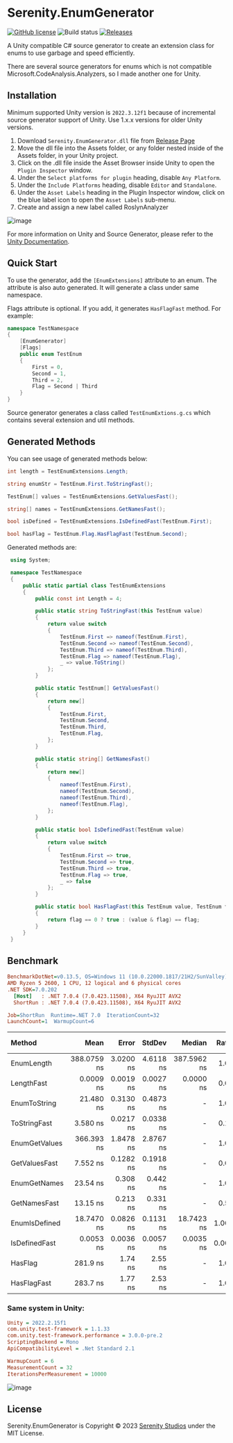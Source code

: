 # Serenity.EnumGenerator
[![GitHub license](https://img.shields.io/badge/license-MIT-blue.svg)](https://raw.githubusercontent.com/serenitystudio/Serenity.EnumGenerator/master/LICENSE)
![Build status](https://github.com/serenitystudio/Serenity.EnumGenerator/actions/workflows/build-release.yml/badge.svg)
[![Releases](https://img.shields.io/github/release/serenitystudio/Serenity.EnumGenerator.svg)](https://github.com/serenitystudio/Serenity.EnumGenerator/releases)

A Unity compatible C# source generator to create an extension class for enums to use garbage and speed efficiently.

There are several source generators for enums which is not compatible Microsoft.CodeAnalysis.Analyzers, so I made another one for Unity.

## Installation
Minimum supported Unity version is `2022.3.12f1` because of incremental source generator support of Unity. Use 1.x.x versions for older Unity versions.

1. Download `Serenity.EnumGenerator.dll` file from [Release Page](https://github.com/serenitystudio/Serenity.EnumGenerator/releases)
2. Move the dll file into the Assets folder, or any folder nested inside of the Assets folder, in your Unity project.
3. Click on the .dll file inside the Asset Browser inside Unity to open the `Plugin Inspector` window.
4. Under the `Select platforms for plugin` heading, disable `Any Platform`. 
5. Under the `Include Platforms` heading, disable `Editor` and `Standalone`.
6. Under the `Asset Labels` heading in the Plugin Inspector window, click on the blue label icon to open the `Asset Labels` sub-menu.
7. Create and assign a new label called RoslynAnalyzer

![image](screenshots/UnityInspectorExample.png)

For more information on Unity and Source Generator, please refer to the [Unity Documentation](https://docs.unity3d.com/Manual/roslyn-analyzers.html).

## Quick Start
To use the generator, add the `[EnumExtensions]` attribute to an enum. The attribute is also auto generated. It will generate a class under same namespace.

Flags attribute is optional. If you add, it generates `HasFlagFast` method. For example:

```csharp
namespace TestNamespace
{
    [EnumGenerator]
    [Flags]
    public enum TestEnum
    {
        First = 0,
        Second = 1,
        Third = 2,
        Flag = Second | Third
    }
}
```

Source generator generates a class called `TestEnumExtions.g.cs` which contains several extension and util methods. 

## Generated Methods
You can see usage of generated methods below:

```csharp
int length = TestEnumExtensions.Length;

string enumStr = TestEnum.First.ToStringFast();

TestEnum[] values = TestEnumExtensions.GetValuesFast();

string[] names = TestEnumExtensions.GetNamesFast();

bool isDefined = TestEnumExtensions.IsDefinedFast(TestEnum.First);

bool hasFlag = TestEnum.Flag.HasFlagFast(TestEnum.Second);
```

Generated methods are:
```csharp
 using System;

 namespace TestNamespace
 {
     public static partial class TestEnumExtensions
     {
         public const int Length = 4;

         public static string ToStringFast(this TestEnum value)
         {
             return value switch
             {
                 TestEnum.First => nameof(TestEnum.First),
                 TestEnum.Second => nameof(TestEnum.Second),
                 TestEnum.Third => nameof(TestEnum.Third),
                 TestEnum.Flag => nameof(TestEnum.Flag),
                 _ => value.ToString()
             };
         }

         public static TestEnum[] GetValuesFast()
         {
             return new[]
             {
                 TestEnum.First,
                 TestEnum.Second,
                 TestEnum.Third,
                 TestEnum.Flag,
             };
         }

         public static string[] GetNamesFast()
         {
             return new[]
             {
                 nameof(TestEnum.First),
                 nameof(TestEnum.Second),
                 nameof(TestEnum.Third),
                 nameof(TestEnum.Flag),
             };
         }

         public static bool IsDefinedFast(TestEnum value)
         {
             return value switch
             {
                 TestEnum.First => true,
                 TestEnum.Second => true,
                 TestEnum.Third => true,
                 TestEnum.Flag => true,
                 _ => false
             };
         }

         public static bool HasFlagFast(this TestEnum value, TestEnum flag)
         {
             return flag == 0 ? true : (value & flag) == flag;
         }
     }
 }
```

## Benchmark

``` ini
BenchmarkDotNet=v0.13.5, OS=Windows 11 (10.0.22000.1817/21H2/SunValley)
AMD Ryzen 5 2600, 1 CPU, 12 logical and 6 physical cores
.NET SDK=7.0.202
  [Host]   : .NET 7.0.4 (7.0.423.11508), X64 RyuJIT AVX2
  ShortRun : .NET 7.0.4 (7.0.423.11508), X64 RyuJIT AVX2

Job=ShortRun  Runtime=.NET 7.0  IterationCount=32  
LaunchCount=1  WarmupCount=6  
```
| Method        |        Mean |     Error |    StdDev |      Median |  Ratio |   Gen0 | Allocated | Alloc Ratio |
|:--------------|------------:|----------:|----------:|------------:|-------:|-------:|----------:|------------:|
| EnumLength    | 388.0759 ns | 3.0200 ns | 4.6118 ns | 387.5962 ns |   1.00 | 0.0324 |     136 B |        1.00 |
| LengthFast    |   0.0009 ns | 0.0019 ns | 0.0027 ns |   0.0000 ns |   0.00 |      - |         - |        0.00 |
| EnumToString  |   21.480 ns | 0.3130 ns | 0.4873 ns |           - |   1.00 | 0.0057 |      24 B |        1.00 |
| ToStringFast  |    3.580 ns | 0.0217 ns | 0.0338 ns |           - |   0.17 |      - |         - |        0.00 |
| EnumGetValues |  366.393 ns | 1.8478 ns | 2.8767 ns |           - |   1.00 | 0.0324 |     136 B |        1.00 |
| GetValuesFast |    7.552 ns | 0.1282 ns | 0.1918 ns |           - |   0.02 | 0.0096 |      40 B |        0.29 |
| EnumGetNames  |    23.54 ns |  0.308 ns |  0.442 ns |           - |   1.00 | 0.0134 |      56 B |        1.00 |
| GetNamesFast  |    13.15 ns |  0.213 ns |  0.331 ns |           - |   0.56 | 0.0134 |      56 B |        1.00 |
| EnumIsDefined |  18.7470 ns | 0.0826 ns | 0.1131 ns |  18.7423 ns |  1.000 |      - |         - |          NA |
| IsDefinedFast |   0.0053 ns | 0.0036 ns | 0.0057 ns |   0.0035 ns |  0.000 |      - |         - |          NA |
| HasFlag       |    281.9 ns |   1.74 ns |   2.55 ns |           - |   1.00 |      - |         - |          NA |
| HasFlagFast   |    283.7 ns |   1.77 ns |   2.53 ns |           - |   1.01 |      - |         - |          NA |

### Same system in Unity:
``` ini
Unity = 2022.2.15f1
com.unity.test-framework = 1.1.33
com.unity.test-framework.performance = 3.0.0-pre.2
ScriptingBackend = Mono
ApiCompatibilityLevel = .Net Standard 2.1

WarmupCount = 6 
MeasurementCount = 32 
IterationsPerMeasurement = 10000
```
![image](screenshots/UnityBenchmark.png)

## License

Serenity.EnumGenerator is Copyright © 2023 [Serenity Studios](https://github.com/serenitystudio) under the MIT License.